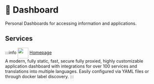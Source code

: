 # 🔎 Dashboard

Personal Dashboards for accessing information and applications. 

## Services
:::info [<img src="/homepage-icon.png" width="35" height="35" style="display:inline-block; vertical-align: middle;">](./services/homepage) ‎ ‎ [Homepage](./services/homepage) <Badge type="tip" text="docker" style=" position: relative; float: right;" />
A modern, fully static, fast, secure fully proxied, highly customizable application dashboard with integrations for over 100 services and translations into multiple languages. Easily configured via YAML files or through docker label discovery. 
:::

